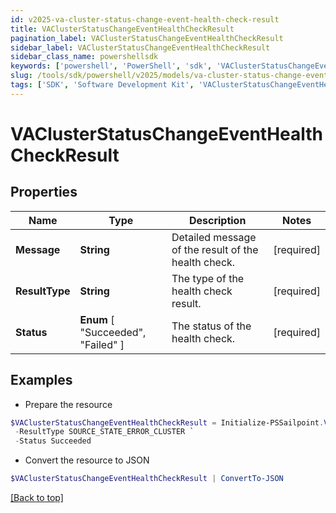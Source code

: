 ```yaml
---
id: v2025-va-cluster-status-change-event-health-check-result
title: VAClusterStatusChangeEventHealthCheckResult
pagination_label: VAClusterStatusChangeEventHealthCheckResult
sidebar_label: VAClusterStatusChangeEventHealthCheckResult
sidebar_class_name: powershellsdk
keywords: ['powershell', 'PowerShell', 'sdk', 'VAClusterStatusChangeEventHealthCheckResult', 'V2025VAClusterStatusChangeEventHealthCheckResult'] 
slug: /tools/sdk/powershell/v2025/models/va-cluster-status-change-event-health-check-result
tags: ['SDK', 'Software Development Kit', 'VAClusterStatusChangeEventHealthCheckResult', 'V2025VAClusterStatusChangeEventHealthCheckResult']
---
```



# VAClusterStatusChangeEventHealthCheckResult

## Properties

Name | Type | Description | Notes
------------ | ------------- | ------------- | -------------
**Message** | **String** | Detailed message of the result of the health check. | [required]
**ResultType** | **String** | The type of the health check result. | [required]
**Status** |  **Enum** [  "Succeeded",    "Failed" ] | The status of the health check. | [required]

## Examples

- Prepare the resource
```powershell
$VAClusterStatusChangeEventHealthCheckResult = Initialize-PSSailpoint.V2025VAClusterStatusChangeEventHealthCheckResult  -Message Test Connection failed with exception. Error message - java.lang Exception `
 -ResultType SOURCE_STATE_ERROR_CLUSTER `
 -Status Succeeded
```

- Convert the resource to JSON
```powershell
$VAClusterStatusChangeEventHealthCheckResult | ConvertTo-JSON
```


[[Back to top]](#) 

